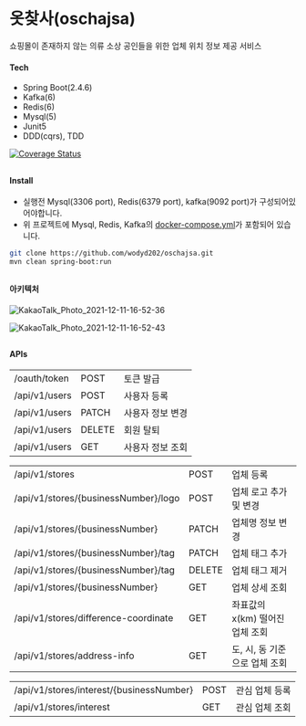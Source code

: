 # 옷찾사(oschajsa)
쇼핑몰이 존재하지 않는 의류 소상 공인들을 위한 업체 위치 정보 제공 서비스


#### Tech
- Spring Boot(2.4.6)
- Kafka(6)
- Redis(6)
- Mysql(5)
- Junit5
- DDD(cqrs), TDD

<a href="https://coveralls.io/github/wodyd202/oschajsa"><img src="https://coveralls.io/repos/github/wodyd202/oschajsa/badge.svg" alt="Coverage Status" /></a>

##

#### Install
* 실행전 Mysql(3306 port), Redis(6379 port), kafka(9092 port)가 구성되어있어야합니다.
* 위 프로젝트에 Mysql, Redis, Kafka의 <a href ="https://github.com/wodyd202/oschajsa/tree/master/docker">docker-compose.yml</a>가 포함되어 있습니다.

```sh
git clone https://github.com/wodyd202/oschajsa.git
mvn clean spring-boot:run
```
##
#### 아키텍처

![KakaoTalk_Photo_2021-12-11-16-52-36](https://user-images.githubusercontent.com/77535935/145974645-25cce457-a481-4dc1-b918-11fdd1c896e9.jpeg)

![KakaoTalk_Photo_2021-12-11-16-52-43](https://user-images.githubusercontent.com/77535935/145974581-bcacf391-ab5c-40d5-9c74-eec7e52eabe8.jpeg)
##

#### APIs

|  |  |  |
| ------ | ------ | ------ |
| /oauth/token | POST | 토큰 발급 |
| /api/v1/users | POST | 사용자 등록 |
| /api/v1/users | PATCH | 사용자 정보 변경 |
| /api/v1/users | DELETE | 회원 탈퇴 |
| /api/v1/users | GET | 사용자 정보 조회 |

|  |  |  |
| ------ | ------ | ------ |
| /api/v1/stores | POST | 업체 등록 |
| /api/v1/stores/{businessNumber}/logo | POST | 업체 로고 추가 및 변경 |
| /api/v1/stores/{businessNumber} | PATCH | 업체명 정보 변경 |
| /api/v1/stores/{businessNumber}/tag | PATCH | 업체 태그 추가 |
| /api/v1/stores/{businessNumber}/tag | DELETE | 업체 태그 제거 |
| /api/v1/stores/{businessNumber} | GET | 업체 상세 조회 |
| /api/v1/stores/difference-coordinate | GET | 좌표값의 x(km) 떨어진 업체 조회 |
| /api/v1/stores/address-info | GET | 도, 시, 동 기준으로 업체 조회 |

|  |  |  |
| ------ | ------ | ------ |
| /api/v1/stores/interest/{businessNumber} | POST | 관심 업체 등록 |
| /api/v1/stores/interest | GET | 관심 업체 조회 |
